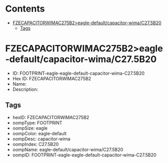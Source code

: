 



Contents
========

* [FZECAPACITORWIMAC275B2>eagle-default/capacitor-wima/C27.5B20](#fzecapacitorwimac275b2eagle-defaultcapacitor-wimac275b20)
	* [Tags](#tags)

# FZECAPACITORWIMAC275B2>eagle-default/capacitor-wima/C27.5B20

- ID: FOOTPRINT-eagle-eagle-default-capacitor-wima-C27.5B20
- Hex ID: FZECAPACITORWIMAC275B2
- Name: 
- Description: 

## Tags

- hexID: FZECAPACITORWIMAC275B2
- oompType: FOOTPRINT
- oompSize: eagle
- oompColor: eagle-default
- oompDesc: capacitor-wima
- oompIndex: C27.5B20
- oompName: eagle-default/capacitor-wima/C27.5B20
- oompID: FOOTPRINT-eagle-eagle-default-capacitor-wima-C27.5B20
